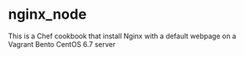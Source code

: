 # nginx_node

This is a Chef cookbook that install Nginx with a default webpage on a Vagrant Bento CentOS 6.7 server
